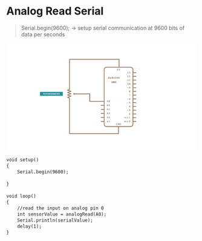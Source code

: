 # Analog Read Serial 

> Serial.begin(9600); -> setup serial communication at 9600 bits of data per seconds

![image](./imagelist/analogreadserial.png)

```
void setup()
{
    Serial.begin(9600);

}

void loop()
{
    //read the input on analog pin 0 
    int sensorValue = analogRead(A0);
    Serial.println(serialValue);
    delay(1);
}
```
